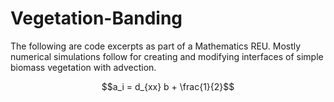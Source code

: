 # Vegetation-Banding

The following are code excerpts as part of a Mathematics REU. Mostly numerical simulations follow for creating and modifying interfaces of simple biomass vegetation with advection.

$$a_i = d_{xx} b + \frac{1}{2}$$
